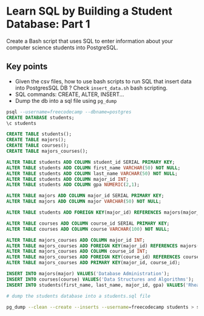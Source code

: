 # Learn SQL by Building a Student Database: Part 1
Create a Bash script that uses SQL to enter information about your computer science students into PostgreSQL.

## Key points
- Given the csv files, how to use bash scripts to run SQL that insert data into PostgresSQL DB ? Check `insert_data.sh` bash scripting.
- SQL commands: CREATE, ALTER, INSERT...
- Dump the db into a sql file using `pg_dump`

```sql
psql --username=freecodecamp --dbname=postgres
CREATE DATABASE students;
\c students

CREATE TABLE students();
CREATE TABLE majors();
CREATE TABLE courses();
CREATE TABLE majors_courses();

ALTER TABLE students ADD COLUMN student_id SERIAL PRIMARY KEY;
ALTER TABLE students ADD COLUMN first_name VARCHAR(50) NOT NULL;
ALTER TABLE students ADD COLUMN last_name VARCHAR(50) NOT NULL;
ALTER TABLE students ADD COLUMN major_id INT;
ALTER TABLE students ADD COLUMN gpa NUMERIC(2,1);

ALTER TABLE majors ADD COLUMN major_id SERIAL PRIMARY KEY;
ALTER TABLE majors ADD COLUMN major VARCHAR(50) NOT NULL;

ALTER TABLE students ADD FOREIGN KEY(major_id) REFERENCES majors(major_id);

ALTER TABLE courses ADD COLUMN course_id SERIAL PRIMARY KEY;
ALTER TABLE courses ADD COLUMN course VARCHAR(100) NOT NULL;

ALTER TABLE majors_courses ADD COLUMN major_id INT;
ALTER TABLE majors_courses ADD FOREIGN KEY(major_id) REFERENCES majors(major_id);
ALTER TABLE majors_courses ADD COLUMN course_id INT;
ALTER TABLE majors_courses ADD FOREIGN KEY(course_id) REFERENCES courses(course_id);
ALTER TABLE majors_courses ADD PRIMARY KEY(major_id, course_id);

INSERT INTO majors(major) VALUES('Database Administration');
INSERT INTO courses(course) VALUES('Data Structures and Algorithms');
INSERT INTO students(first_name, last_name, major_id, gpa) VALUES('Rhea', 'Kellems', 1, 2.5);

```

```bash
# dump the students database into a students.sql file

pg_dump --clean --create --inserts --username=freecodecamp students > students.sql
```
